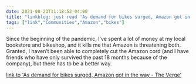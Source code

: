 ```yaml
---
date: 2021-08-23T11:18:52-04:00
title: "linkblog: just read 'As demand for bikes surged, Amazon got in the way - The Verge'"
tags: ["link","Communities","Amazon","bikes"]
---
```

Since the beginning of the pandemic, I’ve spent a lot of money at my local bookstore and bikeshop, and it kills me that Amazon is threatening both. Granted, I haven’t been able to completely cut the Amazon cord (and I have friends who have only survived the past 18 months because of the company), but there has to be a better way.
 
[link to 'As demand for bikes surged, Amazon got in the way - The Verge'](https://www.theverge.com/22618306/pacific-northwest-components-bike-company-quit-amazon-support-indie-shops)
